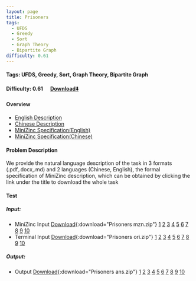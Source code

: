 ```yaml
---
layout: page
title: Prisoners
tags:
  - UFDS
  - Greedy
  - Sort
  - Graph Theory
  - Bipartite Graph
difficulty: 0.61
---
```


#### Tags: UFDS, Greedy, Sort, Graph Theory, Bipartite Graph
#### Difficulty: 0.61 &nbsp;&nbsp;&nbsp;&nbsp; [Download⬇️](../../dataset/Prisoners.zip)
#### Overview
- [English Description](../../dataset/Prisoners/task_e.pdf)
- [Chinese Description](../../dataset/Prisoners/task_c.pdf)
- [MiniZinc Specification(English)](../../dataset/Prisoners/task_e_mzn.txt)
- [MiniZinc Specification(Chinese)](../../dataset/Prisoners/task_c_mzn.txt)

#### Problem Description
We provide the natural language description of the task in 3 formats (.pdf,.docx,.md) and 2 languages (Chinese, English), the formal specification of MiniZinc description, which can be obtained by clicking the link under the title to download the whole task
#### Test
##### Input:
- MiniZinc Input [Download](../../dataset/Prisoners/tests/mzn_form.zip){:download="Prisoners mzn.zip"} [1](../../dataset/Prisoners/tests/mzn_form/1_dzn.txt) [2](../../dataset/Prisoners/tests/mzn_form/2_dzn.txt) [3](../../dataset/Prisoners/tests/mzn_form/3_dzn.txt) [4](../../dataset/Prisoners/tests/mzn_form/4_dzn.txt) [5](../../dataset/Prisoners/tests/mzn_form/5_dzn.txt) [6](../../dataset/Prisoners/tests/mzn_form/6_dzn.txt) [7](../../dataset/Prisoners/tests/mzn_form/7_dzn.txt) [8](../../dataset/Prisoners/tests/mzn_form/8_dzn.txt) [9](../../dataset/Prisoners/tests/mzn_form/9_dzn.txt) [10](../../dataset/Prisoners/tests/mzn_form/10_dzn.txt) 
- Terminal Input [Download](../../dataset/Prisoners/tests/origin_form.zip){:download="Prisoners ori.zip"} [1](../../dataset/Prisoners/tests/origin_form/1.in) [2](../../dataset/Prisoners/tests/origin_form/2.in) [3](../../dataset/Prisoners/tests/origin_form/3.in) [4](../../dataset/Prisoners/tests/origin_form/4.in) [5](../../dataset/Prisoners/tests/origin_form/5.in) [6](../../dataset/Prisoners/tests/origin_form/6.in) [7](../../dataset/Prisoners/tests/origin_form/7.in) [8](../../dataset/Prisoners/tests/origin_form/8.in) [9](../../dataset/Prisoners/tests/origin_form/9.in) [10](../../dataset/Prisoners/tests/origin_form/10.in) 

##### Output:
- Output [Download](../../dataset/Prisoners/tests/ans.zip){:download="Prisoners ans.zip"} [1](../../dataset/Prisoners/tests/ans/1_out.txt) [2](../../dataset/Prisoners/tests/ans/2_out.txt) [3](../../dataset/Prisoners/tests/ans/3_out.txt) [4](../../dataset/Prisoners/tests/ans/4_out.txt) [5](../../dataset/Prisoners/tests/ans/5_out.txt) [6](../../dataset/Prisoners/tests/ans/6_out.txt) [7](../../dataset/Prisoners/tests/ans/7_out.txt) [8](../../dataset/Prisoners/tests/ans/8_out.txt) [9](../../dataset/Prisoners/tests/ans/9_out.txt) [10](../../dataset/Prisoners/tests/ans/10_out.txt) 

